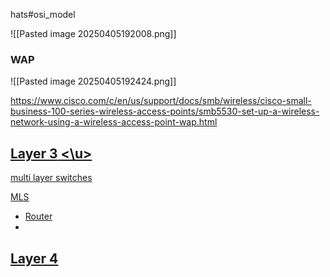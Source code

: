 hats#osi_model

![[Pasted image 20250405192008.png]]

### WAP

![[Pasted image 20250405192424.png]]

https://www.cisco.com/c/en/us/support/docs/smb/wireless/cisco-small-business-100-series-wireless-access-points/smb5530-set-up-a-wireless-network-using-a-wireless-access-point-wap.html

##   <u> **Layer 3** <\u> 

multi layer switches

[MLS](https://www.cisco.com/en/US/docs/ios/lanswitch/configuration/guide/lsw_ml_sw_over_support_TSD_Island_of_Content_Chapter.html)
- Router
- 

##  <u>**Layer 4**</u>

